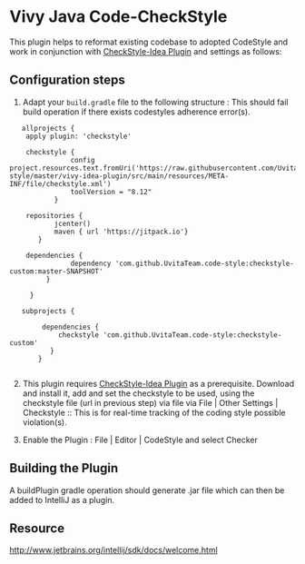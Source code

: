 # Vivy Java Code-CheckStyle

This plugin helps to reformat existing codebase to adopted CodeStyle and work in conjunction with [CheckStyle-Idea Plugin](https://plugins.jetbrains.com/plugin/1065-checkstyle-idea) and settings as follows:

## Configuration steps

1. Adapt your ` build.gradle ` file to the following structure : This should fail build operation if there exists codestyles adherence error(s).
```
   allprojects {
    apply plugin: 'checkstyle'

    checkstyle {
               config project.resources.text.fromUri('https://raw.githubusercontent.com/UvitaTeam/code-style/master/vivy-idea-plugin/src/main/resources/META-INF/file/checkstyle.xml')
               toolVersion = "8.12"
           }

    repositories {
           jcenter()
           maven { url 'https://jitpack.io'}
       }

    dependencies {
               dependency 'com.github.UvitaTeam.code-style:checkstyle-custom:master-SNAPSHOT'
         }

     }

   subprojects {

        dependencies {
            checkstyle 'com.github.UvitaTeam.code-style:checkstyle-custom'
          }
       }
    
``` 
    
2. This plugin requires [CheckStyle-Idea Plugin](https://plugins.jetbrains.com/plugin/1065-checkstyle-idea) as a prerequisite. Download and install it, add and set the checkstyle to be used, using the checkstyle file (url in previous step) via file via File | Other Settings | Checkstyle :: This is for real-time tracking of the coding style possible violation(s).

3. Enable the Plugin : File | Editor | CodeStyle  and select Checker

## Building the Plugin

A buildPlugin gradle operation should generate .jar file which can then be added to IntelliJ as a plugin.

## Resource

http://www.jetbrains.org/intellij/sdk/docs/welcome.html
